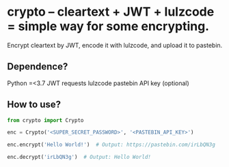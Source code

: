 # crypto – cleartext + JWT + lulzcode = simple way for some encrypting.
Encrypt cleartext by JWT, encode it with lulzcode, and upload it to pastebin.

## Dependence?
Python =<3.7
JWT
requests
lulzcode
pastebin API key (optional)

## How to use?
```python
from crypto import Crypto

enc = Crypto('<SUPER_SECRET_PASSWORD>', '<PASTEBIN_API_KEY>')

enc.encrypt('Hello World!')  # Output: https://pastebin.com/irLbQN3g

enc.decrypt('irLbQN3g')  # Output: Hello World!
```
